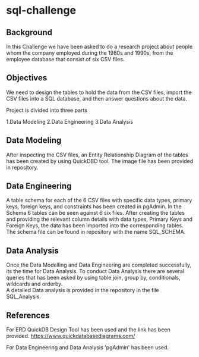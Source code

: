 # sql-challenge
## Background
 In this Challenge we have been asked to do a research project about people whom the company employed during the 1980s and 1990s, from the employee database that consist of six CSV files.

## Objectives
 We need to design the tables to hold the data from the CSV files, import the CSV files into a SQL database, and then answer questions about the data. 
 
 Project is divided into three parts
  
  1.Data Modeling 
  2.Data Engineering
  3.Data Analysis

## Data Modeling
 After inspecting the CSV files, an Entity Relationship Diagram of the tables has been
created by using QuickDBD tool. The image file has been provided in repository.

## Data Engineering
  A table schema for each of the 6 CSV files with specific data types, primary keys, foreign keys, and constraints has been created in pgAdmin. In the Schema 6 tables can be seen against 6 six files. After creating the tables and providing the relevant column details with data types, Primary Keys and Foreign Keys, the data has been imported into the corresponding tables. The schema file can be found in repository with the name SQL_SCHEMA.

## Data Analysis
 Once the Data Modelling and Data Engineering are completed successfully, its the time for Data Analysis.
 To conduct Data Analysis there are several queries that has been asked by using table join, group by, conditionals, wildcards and orderby.  
 A detailed Data analysis is provided in the repository in the file SQL_Analysis.

## References
For ERD QuickDB Design Tool has been used and the link has been provided.
https://www.quickdatabasediagrams.com/

For Data Engineering and Data Analysis 'pgAdmin' has been used.
 


